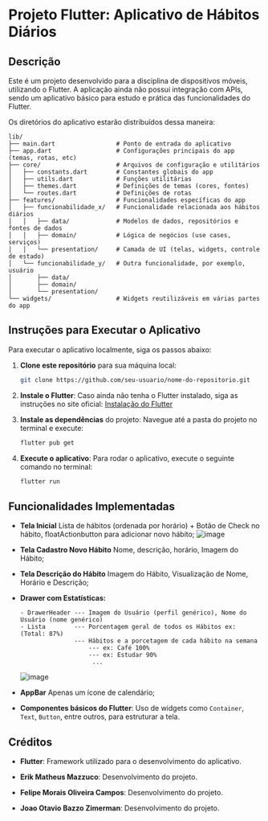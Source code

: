 # Projeto Flutter: Aplicativo de Hábitos Diários

## Descrição

Este é um projeto desenvolvido para a disciplina de dispositivos móveis, utilizando o Flutter. A aplicação ainda não possui integração com APIs, sendo um aplicativo básico para estudo e prática das funcionalidades do Flutter.

Os diretórios do aplicativo estarão distribuídos dessa maneira:
```
lib/
├── main.dart                 # Ponto de entrada do aplicativo
├── app.dart                  # Configurações principais do app (temas, rotas, etc)
├── core/                     # Arquivos de configuração e utilitários
│   ├── constants.dart        # Constantes globais do app
│   ├── utils.dart            # Funções utilitárias
│   ├── themes.dart           # Definições de temas (cores, fontes)
│   └── routes.dart           # Definições de rotas
├── features/                 # Funcionalidades específicas do app
│   ├── funcionabilidade_x/   # Funcionalidade relacionada aos hábitos diários
│   │   ├── data/             # Modelos de dados, repositórios e fontes de dados
│   │   ├── domain/           # Lógica de negócios (use cases, serviços)
│   │   └── presentation/     # Camada de UI (telas, widgets, controle de estado)
│   └── funcionabilidade_y/   # Outra funcionalidade, por exemplo, usuário
│       ├── data/        
│       ├── domain/
│       └── presentation/
└── widgets/                  # Widgets reutilizáveis em várias partes do app
```

## Instruções para Executar o Aplicativo

Para executar o aplicativo localmente, siga os passos abaixo:

1. **Clone este repositório** para sua máquina local:
    ```bash
    git clone https://github.com/seu-usuario/nome-do-repositorio.git
    ```

2. **Instale o Flutter**:
    Caso ainda não tenha o Flutter instalado, siga as instruções no site oficial: [Instalação do Flutter](https://flutter.dev/docs/get-started/install)

3. **Instale as dependências** do projeto:
    Navegue até a pasta do projeto no terminal e execute:
    ```bash
    flutter pub get
    ```

4. **Execute o aplicativo**:
    Para rodar o aplicativo, execute o seguinte comando no terminal:
    ```bash
    flutter run
    ```

## Funcionalidades Implementadas

- **Tela Inicial** Lista de hábitos (ordenada por horário) + Botão de Check no hábito, floatActionbutton para adicionar novo hábito;
![image](https://github.com/user-attachments/assets/7937b195-1ea5-4130-954d-5425e7209ad7)

- **Tela Cadastro Novo Hábito** Nome, descrição, horário, Imagem do Hábito;
- **Tela Descrição do Hábito** Imagem do Hábito, Visualização de Nome, Horário e Descrição;
- **Drawer com Estatísticas:**
  ```
  - DrawerHeader --- Imagem do Usuário (perfil genérico), Nome do Usuário (nome genérico)
  - Lista        --- Porcentagem geral de todos os Hábitos ex: (Total: 87%)
                 --- Hábitos e a porcetagem de cada hábito na semana
                     --- ex: Café 100%
                     --- ex: Estudar 90%
                      ...
  ```
  ![image](https://github.com/user-attachments/assets/a8cf7938-ce18-4819-adaf-5d6d66066de7)

- **AppBar** Apenas um ícone de calendário;
- **Componentes básicos do Flutter**: Uso de widgets como `Container`, `Text`, `Button`, entre outros, para estruturar a tela.

## Créditos

- **Flutter**: Framework utilizado para o desenvolvimento do aplicativo.
  
- **Erik Matheus Mazzuco**: Desenvolvimento do projeto.
- **Felipe Morais Oliveira Campos**: Desenvolvimento do projeto.
- **Joao Otavio Bazzo Zimerman**: Desenvolvimento do projeto.
